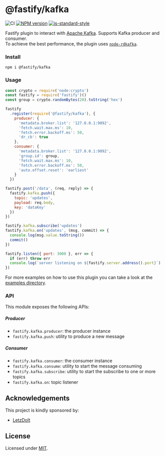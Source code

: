 # @fastify/kafka

![CI](https://github.com/fastify/fastify-kafka/workflows/CI/badge.svg)
[![NPM version](https://img.shields.io/npm/v/@fastify/kafka.svg?style=flat)](https://www.npmjs.com/package/@fastify/kafka)
[![js-standard-style](https://img.shields.io/badge/code%20style-standard-brightgreen.svg?style=flat)](https://standardjs.com/)

Fastify plugin to interact with [Apache Kafka](http://kafka.apache.org/). Supports Kafka producer and consumer.  
To achieve the best performance, the plugin uses [`node-rdkafka`](https://github.com/Blizzard/node-rdkafka).

### Install

```
npm i @fastify/kafka
```

### Usage

```js
const crypto = require('node:crypto')
const fastify = require('fastify')()
const group = crypto.randomBytes(20).toString('hex')

fastify
  .register(require('@fastify/kafka'), {
    producer: {
      'metadata.broker.list': '127.0.0.1:9092',
      'fetch.wait.max.ms': 10,
      'fetch.error.backoff.ms': 50,
      'dr_cb': true
    },
    consumer: {
      'metadata.broker.list': '127.0.0.1:9092',
      'group.id': group,
      'fetch.wait.max.ms': 10,
      'fetch.error.backoff.ms': 50,
      'auto.offset.reset': 'earliest'
    }
  })

fastify.post('/data', (req, reply) => {
  fastify.kafka.push({
    topic: 'updates',
    payload: req.body,
    key: 'dataKey'
  })
})

fastify.kafka.subscribe('updates')
fastify.kafka.on('updates', (msg, commit) => {
  console.log(msg.value.toString())
  commit()
})

fastify.listen({ port: 3000 }, err => {
  if (err) throw err
  console.log(`server listening on ${fastify.server.address().port}`)
})
 ```
 
For more examples on how to use this plugin you can take a look at the [examples directory](./examples).

### API
This module exposes the following APIs:
##### Producer
- `fastify.kafka.producer`: the producer instance
- `fastify.kafka.push`: utility to produce a new message

##### Consumer
- `fastify.kafka.consumer`: the consumer instance
- `fastify.kafka.consume`: utility to start the message consuming
- `fastify.kafka.subscribe`: utility to start the subscribe to one or more topics
- `fastify.kafka.on`: topic listener

## Acknowledgements

This project is kindly sponsored by:
- [LetzDoIt](https://www.letzdoitapp.com/)

## License

Licensed under [MIT](./LICENSE).
